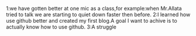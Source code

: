1:we have gotten better at one mic as a class,for example:when Mr.Allata tried to talk we are starting to quiet down faster then before.
2:I learned how use github better and created my first blog.A goal I want to achive is to actually know how to use github.
3:A struggle 
